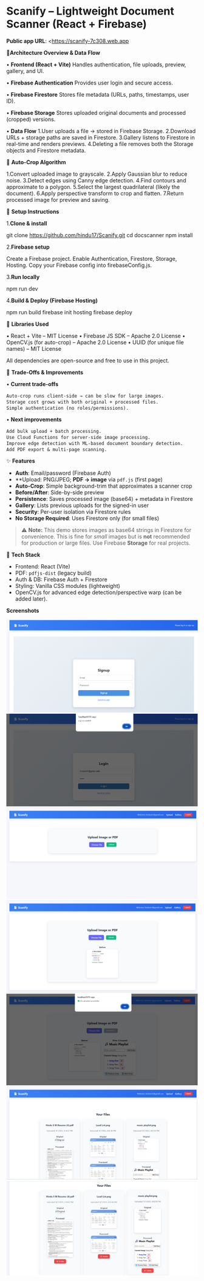 # Scanify – Lightweight Document Scanner (React + Firebase)

**Public app URL**: <https://scanify-7c308.web.app

🔹**Architecture Overview & Data Flow**

• **Frontend (React + Vite)**
Handles authentication, file uploads, preview, gallery, and UI.

• **Firebase Authentication**
Provides user login and secure access.

• **Firebase Firestore**
Stores file metadata (URLs, paths, timestamps, user ID).

• **Firebase Storage**
Stores uploaded original documents and processed (cropped) versions.

• **Data Flow**
    1.User uploads a file → stored in Firebase Storage.
    2.Download URLs + storage paths are saved in Firestore.
    3.Gallery listens to Firestore in real-time and renders previews.
    4.Deleting a file removes both the Storage objects and Firestore metadata.

🔹 **Auto-Crop Algorithm**

1.Convert uploaded image to grayscale.
2.Apply Gaussian blur to reduce noise.
3.Detect edges using Canny edge detection.
4.Find contours and approximate to a polygon.
5.Select the largest quadrilateral (likely the document).
6.Apply perspective transform to crop and flatten.
7.Return processed image for preview and saving.

🔹 **Setup Instructions**

1.**Clone & install**

git clone https://github.com/hindu17/Scanify.git
cd docscanner
npm install

2.**Firebase setup**

Create a Firebase project.
Enable Authentication, Firestore, Storage, Hosting.
Copy your Firebase config into firebaseConfig.js.

3.**Run locally**

npm run dev

4.**Build & Deploy (Firebase Hosting)**

npm run build
firebase init hosting 
firebase deploy

🔹 **Libraries Used**

   • React + Vite – MIT License
   • Firebase JS SDK – Apache 2.0 License
   • OpenCV.js (for auto-crop) – Apache 2.0 License
   • UUID (for unique file names) – MIT License

All dependencies are open-source and free to use in this project.

🔹 **Trade-Offs & Improvements**

• **Current trade-offs**

    Auto-crop runs client-side → can be slow for large images.
    Storage cost grows with both original + processed files.
    Simple authentication (no roles/permissions).

• **Next improvements**

    Add bulk upload + batch processing.
    Use Cloud Functions for server-side image processing.
    Improve edge detection with ML-based document boundary detection.
    Add PDF export & multi-page scanning.

✨ **Features**

- **Auth**: Email/password (Firebase Auth)
- **Upload: PNG/JPEG; **PDF → image** via `pdf.js` (first page)
- **Auto-Crop**: Simple background-trim that approximates a scanner crop
- **Before/After**: Side-by-side preview
- **Persistence**: Saves processed image (base64) + metadata in Firestore
- **Gallery**: Lists previous uploads for the signed-in user
- **Security**: Per-user isolation via Firestore rules
- **No Storage Required**: Uses Firestore only (for small files)

> ⚠️ **Note:** This demo stores images as base64 strings in Firestore for convenience. This is fine for *small* images but is **not** recommended for production or large files. Use Firebase **Storage** for real projects.


 🧱 **Tech Stack**

- Frontend: React (Vite)
- PDF: `pdfjs-dist` (legacy build)
- Auth & DB: Firebase Auth + Firestore
- Styling: Vanilla CSS modules (lightweight)
- OpenCV.js for advanced edge detection/perspective warp (can be added later).

**Screenshots**

![sign up](image.png)
![login in](image-1.png)
![home](image-2.png)
![upload](image-3.png)
![crop](image-4.png)
![gallery view 1](image-5.png)
![gallery view 2](image-6.png)

